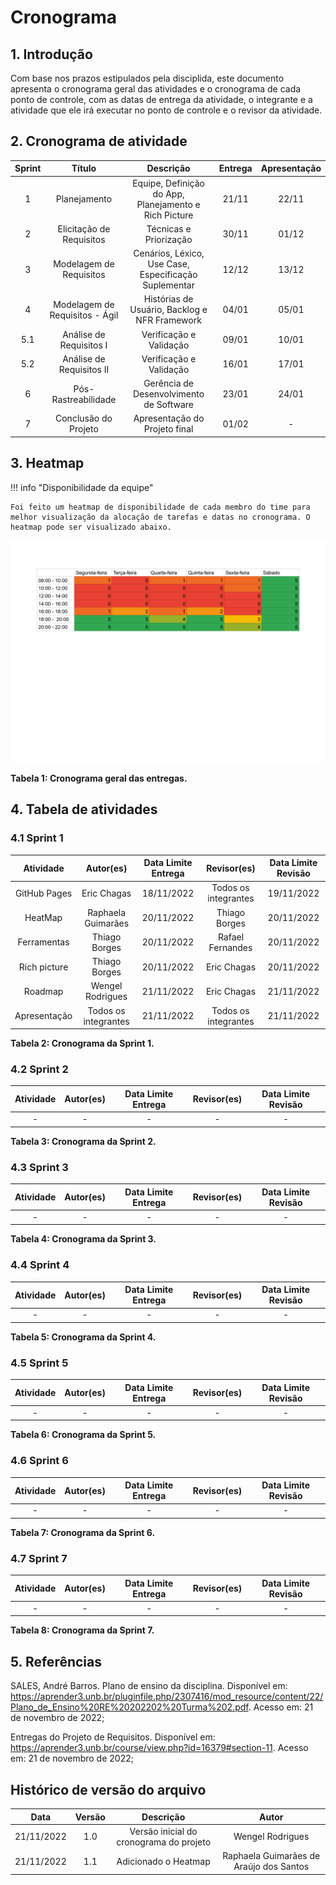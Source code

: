# Cronograma

## 1. Introdução

Com base nos prazos estipulados pela disciplida, este documento apresenta o cronograma geral das atividades e o cronograma de cada ponto de controle, com as datas de entrega da atividade, o integrante e a atividade que ele irá executar no ponto de controle e o revisor da atividade.


## 2. Cronograma de atividade

| Sprint |             Título             |                       Descrição                       | Entrega | Apresentação |
| :----: | :----------------------------: | :---------------------------------------------------: | :-----: | :----------: |
|   1    |          Planejamento          | Equipe, Definição do App, Planejamento e Rich Picture |  21/11  |    22/11     |
|   2    |    Elicitação de Requisitos    |                Técnicas e Priorização                 |  30/11  |    01/12     |
|   3    |    Modelagem de Requisitos     | Cenários, Léxico, Use Case, Especificação Suplementar |  12/12  |    13/12     |
|   4    | Modelagem de Requisitos - Ágil |     Histórias de Usuário, Backlog e NFR Framework     |  04/01  |    05/01     |
|  5.1   |    Análise de Requisitos I     |                Verificação e Validação                |  09/01  |    10/01     |
|  5.2   |    Análise de Requisitos II    |                Verificação e Validação                |  16/01  |    17/01     |
|   6    |      Pós-Rastreabilidade       |        Gerência de Desenvolvimento de Software        |  23/01  |    24/01     |
|   7    |      Conclusão do Projeto      |             Apresentação do Projeto final             |  01/02  |      -       |

## 3. Heatmap

!!! info "Disponibilidade da equipe"

    Foi feito um heatmap de disponibilidade de cada membro do time para melhor visualização da alocação de tarefas e datas no cronograma. O heatmap pode ser visualizado abaixo.


![Heatmap](../img/heatmap.png)

**Tabela 1: Cronograma geral das entregas.**

## 4. Tabela de atividades

### 4.1 Sprint 1

|  Atividade   |      Autor(es)       | Data Limite Entrega |     Revisor(es)      | Data Limite Revisão |
| :----------: | :------------------: | :-----------------: | :------------------: | :-----------------: |
| GitHub Pages |     Eric Chagas      |     18/11/2022      | Todos os integrantes |     19/11/2022      |
|   HeatMap    |  Raphaela Guimarães  |     20/11/2022      |    Thiago Borges     |     20/11/2022      |
| Ferramentas  |    Thiago Borges     |     20/11/2022      |   Rafael Fernandes   |     20/11/2022      |
| Rich picture |    Thiago Borges     |     20/11/2022      |     Eric Chagas      |     20/11/2022      |
|   Roadmap    |   Wengel Rodrigues   |     21/11/2022      |     Eric Chagas      |     21/11/2022      |
| Apresentação | Todos os integrantes |     21/11/2022      | Todos os integrantes |     21/11/2022      |

**Tabela 2: Cronograma da Sprint 1.**

### 4.2 Sprint 2

| Atividade | Autor(es) | Data Limite Entrega | Revisor(es) | Data Limite Revisão |
| :-------: | :-------: | :-----------------: | :---------: | :-----------------: |
|     -     |     -     |          -          |      -      |          -          |

**Tabela 3: Cronograma da Sprint 2.**

### 4.3 Sprint 3

| Atividade | Autor(es) | Data Limite Entrega | Revisor(es) | Data Limite Revisão |
| :-------: | :-------: | :-----------------: | :---------: | :-----------------: |
|     -     |     -     |          -          |      -      |          -          |

**Tabela 4: Cronograma da Sprint 3.**

### 4.4 Sprint 4

| Atividade | Autor(es) | Data Limite Entrega | Revisor(es) | Data Limite Revisão |
| :-------: | :-------: | :-----------------: | :---------: | :-----------------: |
|     -     |     -     |          -          |      -      |          -          |

**Tabela 5: Cronograma da Sprint 4.**

### 4.5 Sprint 5

| Atividade | Autor(es) | Data Limite Entrega | Revisor(es) | Data Limite Revisão |
| :-------: | :-------: | :-----------------: | :---------: | :-----------------: |
|     -     |     -     |          -          |      -      |          -          |

**Tabela 6: Cronograma da Sprint 5.**

### 4.6 Sprint 6

| Atividade | Autor(es) | Data Limite Entrega | Revisor(es) | Data Limite Revisão |
| :-------: | :-------: | :-----------------: | :---------: | :-----------------: |
|     -     |     -     |          -          |      -      |          -          |

**Tabela 7: Cronograma da Sprint 6.**

### 4.7 Sprint 7

| Atividade | Autor(es) | Data Limite Entrega | Revisor(es) | Data Limite Revisão |
| :-------: | :-------: | :-----------------: | :---------: | :-----------------: |
|     -     |     -     |          -          |      -      |          -          |

**Tabela 8: Cronograma da Sprint 7.**



## 5. Referências


SALES, André Barros. Plano de ensino da disciplina. Disponível em: <https://aprender3.unb.br/pluginfile.php/2307416/mod_resource/content/22/Plano_de_Ensino%20RE%20202202%20Turma%202.pdf>. Acesso em: 21 de novembro de 2022;

Entregas do Projeto de Requisitos. Disponível em: <https://aprender3.unb.br/course/view.php?id=16379#section-11>. Acesso em: 21 de novembro de 2022;


## Histórico de versão do arquivo

|    Data    | Versão |                Descrição                |                  Autor                  |
| :--------: | :----: | :-------------------------------------: | :-------------------------------------: |
| 21/11/2022 |  1.0   | Versão inicial do cronograma do projeto |            Wengel Rodrigues             |
| 21/11/2022 |  1.1   |          Adicionado o Heatmap           | Raphaela Guimarães de Araújo dos Santos |